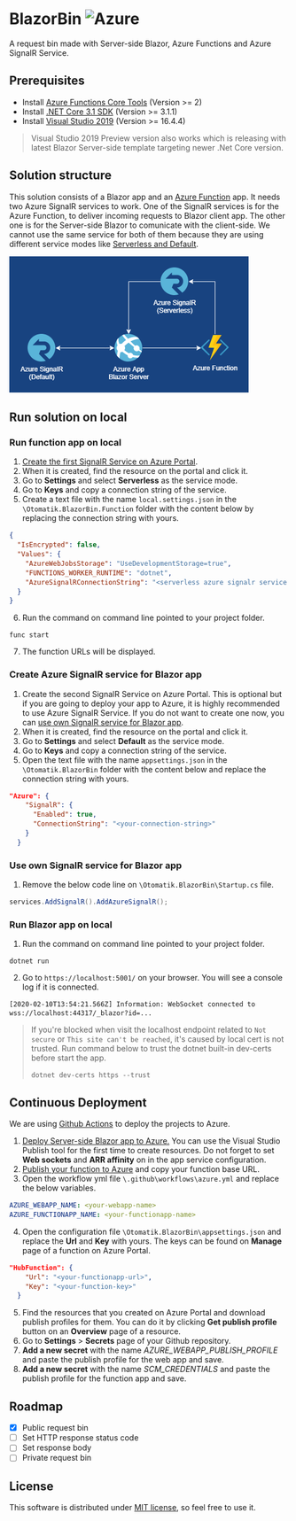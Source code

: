# BlazorBin ![Azure](https://github.com/olcay/blazorbin/workflows/Azure/badge.svg)

A request bin made with Server-side Blazor, Azure Functions and Azure SignalR Service.

## Prerequisites
* Install [Azure Functions Core Tools](https://github.com/Azure/azure-functions-core-tools#installing) (Version >= 2)
* Install [.NET Core 3.1 SDK](https://dotnet.microsoft.com/download/dotnet-core/3.1) (Version >= 3.1.1)
* Install [Visual Studio 2019](https://www.visualstudio.com/downloads/) (Version >= 16.4.4)
> Visual Studio 2019 Preview version also works which is releasing with latest Blazor Server-side template targeting newer .Net Core version.

## Solution structure

This solution consists of a Blazor app and an [Azure Function](https://olcay.dev/2020/01/14/azure-functions/) app. It needs two Azure SignalR services to work. One of the SignalR services is for the Azure Function, to deliver incoming requests to Blazor client app. The other one is for the Server-side Blazor to comunicate with the client-side. We cannot use the same service for both of them because they are using different service modes like [Serverless and Default](https://github.com/Azure/azure-signalr/blob/dev/docs/faq.md#what-is-the-meaning-of-service-mode-defaultserverlessclassic-how-can-i-choose).

![Solution structure](images/solution_structure.png)

## Run solution on local

### Run function app on local

1. [Create the first SignalR Service on Azure Portal](https://docs.microsoft.com/en-us/azure/azure-signalr/signalr-quickstart-azure-functions-csharp#create-an-azure-signalr-service-instance).
2. When it is created, find the resource on the portal and click it.
3. Go to __Settings__ and select __Serverless__ as the service mode.
4. Go to  __Keys__ and copy a connection string of the service.
5. Create a text file with the name `local.settings.json` in the `\Otomatik.BlazorBin.Function` folder with the content below by replacing the connection string with yours.
```json
{
  "IsEncrypted": false,
  "Values": {
    "AzureWebJobsStorage": "UseDevelopmentStorage=true",
    "FUNCTIONS_WORKER_RUNTIME": "dotnet",
    "AzureSignalRConnectionString": "<serverless azure signalr service connection string>"
  }
}
```
6. Run the command on command line pointed to your project folder.
```
func start
```
7. The function URLs will be displayed.

### Create Azure SignalR service for Blazor app

1. Create the second SignalR Service on Azure Portal. This is optional but if you are going to deploy your app to Azure, it is highly recommended to use Azure SignalR Service. If you do not want to create one now, you can [use own SignalR service for Blazor app](#use-own-signalr-service-for-blazor-app).
2. When it is created, find the resource on the portal and click it.
3. Go to __Settings__ and select __Default__ as the service mode.
4. Go to  __Keys__ and copy a connection string of the service.
5. Open the text file with the name `appsettings.json` in the `\Otomatik.BlazorBin` folder with the content below and replace the connection string with yours.
```json
"Azure": {
    "SignalR": {
      "Enabled": true,
      "ConnectionString": "<your-connection-string>"
    }
  }
```

### Use own SignalR service for Blazor app

1. Remove the below code line on `\Otomatik.BlazorBin\Startup.cs` file.
```csharp
services.AddSignalR().AddAzureSignalR();
```

### Run Blazor app on local
1. Run the command on command line pointed to your project folder.
```
dotnet run
```
2. Go to `https://localhost:5001/` on your browser. You will see a console log if it is connected.

```
[2020-02-10T13:54:21.566Z] Information: WebSocket connected to wss://localhost:44317/_blazor?id=...
```

> If you're blocked when visit the localhost endpoint related to `Not secure` or `This site can't be reached`, it's caused by local cert is not trusted. Run command below to trust the dotnet built-in dev-certs before start the app.
> ```
> dotnet dev-certs https --trust
> ```

## Continuous Deployment

We are using [Github Actions](https://github.com/olcay/blazorbin/actions) to deploy the projects to Azure.

1. [Deploy Server-side Blazor app to Azure.](http://blazorhelpwebsite.com/Blog/tabid/61/EntryId/4349/Deploying-A-Server-Side-Blazor-Application-To-Azure.aspx) You can use the Visual Studio Publish tool for the first time to create resources. Do not forget to set __Web sockets__ and __ARR affinity__ on in the app service configuration.
2. [Publish your function to Azure](https://tutorials.visualstudio.com/first-azure-function/publish) and copy your function base URL.
3. Open the workflow yml file `\.github\workflows\azure.yml` and replace the below variables.
```yml
AZURE_WEBAPP_NAME: <your-webapp-name>
AZURE_FUNCTIONAPP_NAME: <your-functionapp-name>
```
4. Open the configuration file `\Otomatik.BlazorBin\appsettings.json` and replace the __Url__ and __Key__ with yours. The keys can be found on __Manage__ page of a function on Azure Portal.
```json
"HubFunction": {
    "Url": "<your-functionapp-url>",
    "Key": "<your-function-key>"
  }
```
5. Find the resources that you created on Azure Portal and download publish profiles for them. You can do it by clicking __Get publish profile__ button on an __Overview__ page of a resource.
6. Go to __Settings__ > __Secrets__ page of your Github repository.
7. __Add a new secret__ with the name _AZURE_WEBAPP_PUBLISH_PROFILE_ and paste the publish profile for the web app and save.
8. __Add a new secret__ with the name _SCM_CREDENTIALS_ and paste the publish profile for the function app and save.

## Roadmap

* [x] Public request bin
* [ ] Set HTTP response status code
* [ ] Set response body
* [ ] Private request bin

## License

This software is distributed under [MIT license](http://www.opensource.org/licenses/mit-license.php), so feel free to use it.